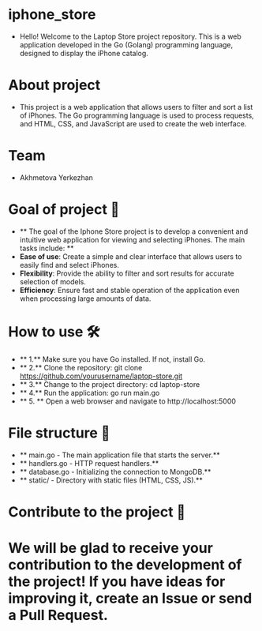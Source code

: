 # iphone_store
- Hello! Welcome to the Laptop Store project repository. This is a web application developed in the Go (Golang) programming language, designed to display the iPhone catalog.

# About project
-  This project is a web application that allows users to filter and sort a list of iPhones. The Go programming language is used to process requests, and HTML, CSS, and JavaScript are used to create the web interface.

# Team
-  Akhmetova Yerkezhan 

# Goal of project 🚀
- ** The goal of the Iphone Store project is to develop a convenient and intuitive web application for viewing and selecting iPhones. The main tasks include: **
- **Ease of use**: Create a simple and clear interface that allows users to easily find and select iPhones.
- **Flexibility**: Provide the ability to filter and sort results for accurate selection of models.
- **Efficiency**: Ensure fast and stable operation of the application even when processing large amounts of data.
  
# How to use 🛠️
- ** 1.** Make sure you have Go installed. If not, install Go.
- ** 2.** Clone the repository: git clone https://github.com/yourusername/laptop-store.git
- ** 3.** Change to the project directory: cd laptop-store
- ** 4.** Run the application: go run main.go
- ** 5. ** Open a web browser and navigate to http://localhost:5000

# File structure 📂
- ** main.go - The main application file that starts the server.**
- ** handlers.go - HTTP request handlers.**
- ** database.go - Initializing the connection to MongoDB.**
-  ** static/ - Directory with static files (HTML, CSS, JS).**

# Contribute to the project 🤝
# We will be glad to receive your contribution to the development of the project! If you have ideas for improving it, create an Issue or send a Pull Request.

